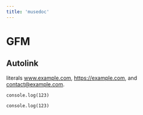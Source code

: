 ```yaml
---
title: 'musedoc'
---
```


# GFM 

## Autolink 

literals www.example.com, https://example.com, and contact@example.com.

```shell
console.log(123)

console.log(123)
```
